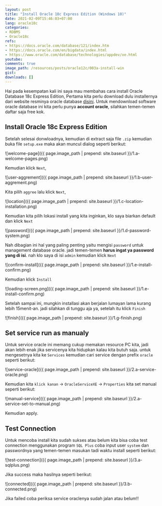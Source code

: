 ```yaml
---
layout: post
title: "Install Oracle 18c Express Edition (Windows 10)"
date: 2021-02-09T15:46:03+07:00
lang: oracle18c
categories:
- RDBMS
- Oracle18c
refs: 
- https://docs.oracle.com/database/121/index.htm
- https://docs.oracle.com/en/bigdata/index.html
- https://www.oracle.com/database/technologies/appdev/xe.html
youtube: 
comments: true
image_path: /resources/posts/oracle12c/003a-install-win
gist: 
downloads: []
---
```


Hai pada kesempatan kali ini saya mau membahas cara install Oracle Database 18c Express Edition, Pertama kita perlu download dulu installernya dari website resminya oracle database [disini](https://www.oracle.com/database/technologies/appdev/xe.html). Untuk mendownload software oracle database ini kita perlu punya **account oracle**, silahkan temen-temen daftar saja free kok. 

## Install Oracle 18c Express Edition

Setelah selesai donwloadnya, kemudian di extract saja file `.zip` kemudian buka file `setup.exe` maka akan muncul dialog seperti berikut:

![welcome-page]({{ page.image_path | prepend: site.baseurl }}/1.a-welcome-pages.png)

Kemudian klick `Next`, 

![user-aggrement]({{ page.image_path | prepend: site.baseurl }}/1.b-user-aggrement.png)

Kita pilih `aggree` lalu klick `Next`,

![location]({{ page.image_path | prepend: site.baseurl }}/1.c-location-installation.png)

Kemudian kita pilih lokasi install yang kita inginkan, klo saya biarkan default dan klick `Next`

![password]({{ page.image_path | prepend: site.baseurl }}/1.d-password-system.png)

Nah dibagian ini hal yang paling penting yaitu mengisi `password` untuk management database oracle. jadi temen-temen **harus ingat ya password yang di isi**. nah klo saya di isi `admin` kemudian klick `Next`

![confirm-install]({{ page.image_path | prepend: site.baseurl }}/1.e-install-confirm.png)

Kemudian klick `Install`

![loading-screen.png]({{ page.image_path | prepend: site.baseurl }}/1.e-install-confirm.png)

Setelah sampai ini, mungkin installasi akan berjalan lumayan lama kurang lebih 15menit-an. jadi silahkan di tunggu aja ya, setelah itu klick `Finish`

![finish]({{ page.image_path | prepend: site.baseurl }}/1.g-finish.png)

## Set service run as manualy

Untuk service oracle ini memang cukup memakan resource PC kita, jadi akan lebih enak jika servicenya kita hidupkan kalau kita butuh saja. untuk mengesetnya kita ke `Services` kemudian cari service dengan prefix `oracle` seperti berikut:

![service-oracle]({{ page.image_path | prepend: site.baseurl }}/2.a-service-oracle.png)

Kemudian kita `klick kanan` -> `OracleServiceXE` -> `Properties` kita set manual seperti berikut:

![manual-service]({{ page.image_path | prepend: site.baseurl }}/2.a-service-set-to-manual.png)

Kemudian apply.

## Test Connection

Untuk mencoba install kita sudah sukses atau belum kita bisa coba test connection menggunakan program `SQL Plus` coba input user `system` dan passwordnya yang temen-temen masukan tadi waktu install seperti berikut:

![test-connection]({{ page.image_path | prepend: site.baseurl }}/3.a-sqlplus.png)

Jika success maka hasilnya seperti berikut:

![connected]({{ page.image_path | prepend: site.baseurl }}/3.b-connected.png)

Jika failed coba periksa service oraclenya sudah jalan atau belum!!
